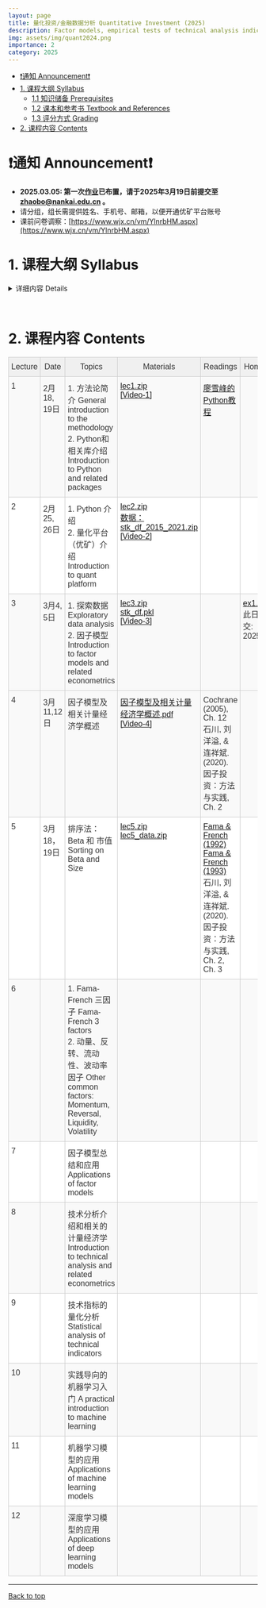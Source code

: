 ```yaml
---
layout: page
title: 量化投资/金融数据分析 Quantitative Investment (2025)
description: Factor models, empirical tests of technical analysis indicators, applications of machine learning techniques
img: assets/img/quant2024.png
importance: 2
category: 2025
---
```


- [❗️通知 Announcement❗️](#️通知-announcement️)
- [1. 课程大纲 Syllabus](#1-课程大纲-syllabus)
  - [1.1 知识储备 Prerequisites](#11-知识储备-prerequisites)
  - [1.2 课本和参考书 Textbook and References](#12-课本和参考书-textbook-and-references)
  - [1.3 评分方式 Grading](#13-评分方式-grading)
- [2. 课程内容 Contents](#2-课程内容-contents)

# ❗️通知 Announcement❗️
- **2025.03.05: 第一次[作业](/assets/courses/quant_2025/exercises/ex1.pdf)已布置，请于2025年3月19日前提交至 zhaobo@nankai.edu.cn 。**
- 请分组，组长需提供姓名、手机号、邮箱，以便开通优矿平台账号
- 课前问卷调察：[https://www.wjx.cn/vm/YlnrbHM.aspx](https://www.wjx.cn/vm/YlnrbHM.aspx)


# 1. 课程大纲 Syllabus

<!-- &nbsp; -->

<details markdown="1">
  <summary> 详细内容 Details </summary>

这门课程在教学计划上有两个不同的名称：《量化投资》(学硕)，《金融数据分析和Python应用》(专硕)。主要讨论用数量方法探索金融数据以及构建交易策略。课程内容是应用导向的，但相关的理论也会有涉及。课程目标：掌握基本的工具以及用数据分析的思维方式。这门课主要包含以下内容：
- Python 基础以及数据处理相关库(numpy, pandas, sklearn, tensorflow, keras等)
- 因子模型
- 技术分析介绍以及统计检验
- 机器学习和深度学习在量化投资中的应用

这门课暂不包含高频数据(日内)策略，也不包含衍生品策略。主要的数据来源是中国A股市场股票数据

This is a course about constructing trading strategies by quantitative methods. The course is application oriented, but relevant theories will also be discussed. The course objective is to teach students basic tools and ways of exploring financial data so that quantitative (and perhaps winning) strategies can be constructed. The main contents are:
- introduction of Python basics and data science packages (numpy, pandas, sklearn, tensorflow, keras, etc.)
- construction of factor models
- introduction to technical analysis
- application of machine learning and deep learning methods

This course does not contain high-frequency (intraday) strategies, or strategies involving derivatives. Please refer to other courses provided by the school if these are what you need. Our main data is from A shares of China's stock markets.


## 1.1 知识储备 Prerequisites
应当知道基本的计量经济学(我们会进行简短的复习)。无需具备编程知识，所有的编程相关的内容都会在课程中介绍，但如果有编程经验更好。面对大量的编程应当有心理准备。

Students should know basic econometrics (I'll give short review lectures if necessary). Students must also be comfortable, or inclined to do lots of programming. No prior knowledge of programming is required, though it is surely a big plus if you have some experiences.

## 1.2 课本和参考书 Textbook and References
暂无课本。课件和相关资料会上传到这个网页，请每次上课前进行下载。我们采用的平台是[优矿](https://uqer.datayes.com/)，请至相关网页下载客户端。优矿有免费版但分配的计算资源很少，学院会提供一些共享账号。参考书目见下方。

There is no required textbook. Lecture notes will be uploaded here and please download the latest version before class. We'll be using [Uqer](https://uqer.datayes.com/), a quant platform, for retrieving data, programming and backtesting. Please download and install it on your laptop. The platform is not free, but we'll give you several shared accounts.

The following references are useful:
- Cochrane, John H., 2005, *Asset Pricing*. Revised edition. (Princeton University Press, Princeton, N.J).
- Bali, Turan G., Robert F. Engle, and Scott Murray, 2016, *Empirical Asset Pricing: The Cross Section of Stock Returns*. 1 edition. (Wiley).
- 石川, 刘洋溢, & 连祥斌. (2020). 因子投资：方法与实践. 电子工业出版社.
- Murphy, John J., 1999, *Technical Analysis of the Financial Markets: A Comprehensive Guide to Trading Methods and Applications*. (New York Institute of Finance, N.Y.).
- Grinold, Richard, and Ronald Kahn, 1999, *Active Portfolio Management: A Quantitative Approach for Producing Superior Returns and Controlling Risk*. 2 edition. (McGraw-Hill Education, New York).
- Geron, Aurelien, 2021, *Hands-on Machine Learning with Scikit-Learn, Keras, and TensorFlow*. 3rd Edition (O'Reilly).

## 1.3 评分方式 Grading
- 3次作业 (75%)
- 开放式项目 (25%)

- 3 homework exercises (75%)
- An open-ended project (25%)

**抄袭作业零容忍。抄袭他人作业可能会直接挂科。** 对于编程经验较少的同学来说，遇到困难是正常的。所有的代码我都会共享，只要仔细研读一定可以完成作业和考试。请相信自己。

**PLAGIARISM IS STRICTLY PROHIBITED. You may immediately fail the course if copy-pasting other's work.** It will be normal to meet obstacles during the course, especially for students with less exposure to programming. I'll share all relevant codes and you'll surely complete the course successfully if you read and try the provided codes with some care. Please trust yourself and hang on.

</details>

&nbsp;

# 2. 课程内容 Contents

<style type="text/css">
.tg  { 
    border-collapse:collapse;
    border-color:#ccc;
    border-spacing:0;
    width: 100%; /* Increase the width of the whole table */
    table-layout: auto; /* Adjusts based on content */
}
.tg td {
    background-color:#fff;
    border-color:#ccc;
    border-style:solid;
    border-width:1px;
    color:#333;
    font-family:Arial, sans-serif;
    font-size:16px;
    overflow:hidden;
    padding:10px 5px;
    word-break:normal;
}
.tg th {
    background-color:#f0f0f0;
    border-color:#ccc;
    border-style:solid;
    border-width:1px;
    color:#333;
    font-family:Arial, sans-serif;
    font-size:16px;
    font-weight:normal;
    overflow:hidden;
    padding:10px 5px;
    word-break:normal;
}
.tg .tg-v16d {
    background-color:#f9f9f9;
    border-color:#cccccc;
    text-align:left;
    vertical-align:top;
}
.tg .tg-65iu {
    border-color:#cccccc;
    text-align:left;
    vertical-align:top;
}
.tg .tg-o57c {
    border-color:#cccccc;
    text-align:center;
    vertical-align:top;
}
</style>
<table class="tg">
<colgroup>
<col style="width: 56px">
<col style="width: 114px">
<col style="width: 298px">
<col style="width: 108px">
<col style="width: 142px">
<col style="width: 78px">
</colgroup>
<thead>
  <tr>
    <th class="tg-o57c">Lecture</th>
    <th class="tg-o57c">Date</th>
    <th class="tg-o57c">Topics</th>
    <th class="tg-o57c">Materials</th>
    <th class="tg-o57c">Readings</th>
    <th class="tg-o57c">Homework</th>
  </tr>
</thead>
<tbody>
  <tr>
    <td class="tg-v16d">1</td>
    <td class="tg-v16d">2月18, 19日</td>
    <td class="tg-v16d">1. 方法论简介 General introduction to the methodology <br>2. Python和相关库介绍 Introduction to Python and related packages</td>
    <td class="tg-v16d">
    <a href="/assets/courses/quant_2025/lec1/lec1.zip" target="_blank" rel="noopener noreferrer">lec1.zip</a>
    <br>
    <a href="https://nankai.feishu.cn/minutes/obcns72ypxsgqt9iugm89hq9?from=from_copylink" target="_blank" rel="noopener noreferrer">[Video-1]</a>
    </td>
    <td class="tg-v16d">
    <a href="https://www.liaoxuefeng.com/wiki/1016959663602400" target="_blank" rel="noopener noreferrer">廖雪峰的Python教程</a>
    </td>
    <td class="tg-v16d"></td>
  </tr>
  <tr>
    <td class="tg-65iu">2</td>
    <td class="tg-65iu">2月25, 26日</td>
    <td class="tg-65iu">1. Python 介绍 <br> 2. 量化平台（优矿）介绍 Introduction to quant platform </td>
    <td class="tg-65iu">
      <a href="/assets/courses/quant_2025/lec2/lec2.zip" target="_blank" rel="noopener noreferrer">lec2.zip</a> <br>
      <a href="https://nankai.feishu.cn/file/FAzXbMtEDo8zv6xpWCzcpdGmnlh" target="_blank" rel="noopener noreferrer">数据：stk_df_2015_2021.zip</a> <br>
      <a href="https://nankai.feishu.cn/minutes/obcnxzth348q11595elg3257?from=from_copylink" target="_blank" rel="noopener noreferrer">[Video-2]</a>
    </td>
    <td class="tg-65iu">
    </td>
    <td class="tg-65iu">
    </td>
  </tr>
  <tr>
    <td class="tg-v16d">3</td>
    <td class="tg-v16d">3月4, 5日 </td>
    <td class="tg-v16d">1. 探索数据 Exploratory data analysis <br>
        2. 因子模型 Introduction to factor models and related econometrics </td>
    <td class="tg-v16d">
      <a href="/assets/courses/quant_2025/lec3/lec3.zip" target="_blank" rel="noopener noreferrer">lec3.zip</a> <br>
      <a href="https://nankai.feishu.cn/file/AaxRbBHc4oCUWZxZ4dvc2bNPnle?from=from_copylink" target="_blank" rel="noopener noreferrer">stk_df.pkl</a> <br>
      <a href="https://nankai.feishu.cn/minutes/obcn3s1b4i7u713i9h4w57v8?from=from_copylink" target="_blank" rel="noopener noreferrer">[Video-3]</a>
    </td>
    <td class="tg-v16d">
    </td>
    <td class="tg-v16d">
      <a href="/assets/courses/quant_2025/exercises/ex1.pdf" target="_blank" rel="noopener noreferrer">ex1.pdf</a> <br>
      此日期前提交: 2025.03.19
    </td>
  </tr>
  <tr>
    <td class="tg-v16d">4</td>
    <td class="tg-v16d">3月11,12日 </td>
    <td class="tg-v16d">
        因子模型及相关计量经济学概述 </td>
    <td class="tg-v16d">
      <a href="/assets/courses/quant_2025/lec4/因子模型及相关计量经济学概述.pdf" target="_blank" rel="noopener noreferrer">因子模型及相关计量经济学概述.pdf</a> <br>
      <a href="https://nankai.feishu.cn/minutes/obcn8lst14r156c8krge1gvm?from=from_copylink" target="_blank" rel="noopener noreferrer">[Video-4]</a>
    </td>
    <td class="tg-v16d">
      Cochrane (2005), Ch. 12 <br>
      石川, 刘洋溢, & 连祥斌. (2020). 因子投资：方法与实践, Ch. 2
    </td>
    <td class="tg-v16d">
    </td>
  </tr>
  <tr>
    <td class="tg-65iu">5</td>
    <td class="tg-65iu">3月18，19日 </td>
    <td class="tg-65iu"> 排序法：Beta 和 市值 Sorting on Beta and Size </td>
    <td class="tg-65iu">
      <a href="/assets/courses/quant_2025/lec5/lec5.zip" target="_blank" rel="noopener noreferrer">lec5.zip</a> <br>
      <a href="https://nankai.feishu.cn/file/L4Bqbsvz8o2FATxVarmcSpeOnIh?from=from_copylink" target="_blank" rel="noopener noreferrer">lec5_data.zip</a>
    </td>
    <td class="tg-65iu">
       <a href="https://onlinelibrary.wiley.com/doi/full/10.1111/j.1540-6261.1992.tb04398.x" target="_blank" rel="noopener noreferrer">Fama & French (1992)</a> <br>
    <a href="https://www.sciencedirect.com/science/article/abs/pii/0304405X93900235" target="_blank" rel="noopener noreferrer">Fama & French (1993)</a> <br>
    石川, 刘洋溢, & 连祥斌. (2020). 因子投资：方法与实践, Ch. 2, Ch. 3
    </td>
    <td class="tg-65iu">
    </td>
  </tr>
  <tr>
    <td class="tg-v16d">6</td>
    <td class="tg-v16d"> </td>
    <td class="tg-v16d"> 1. Fama-French 三因子 Fama-French 3 factors <br> 2. 动量、反转、流动性、波动率因子 Other common factors: Momentum, Reversal, Liquidity, Volatility </td>
    <td class="tg-v16d">
    </td>
    <td class="tg-v16d">
    </td>
    <td class="tg-v16d">
    </td>
  </tr>
  <tr>
    <td class="tg-65iu">7</td>
    <td class="tg-65iu"> </td>
    <td class="tg-65iu">
    因子模型总结和应用 Applications of factor models
    </td>
    <td class="tg-65iu">
    </td>
    <td class="tg-65iu">
    </td>
    <td class="tg-65iu">
    </td>
  </tr>
  <tr>
    <td class="tg-v16d">8</td>
    <td class="tg-v16d"> </td>
    <td class="tg-v16d">
    技术分析介绍和相关的计量经济学 Introduction to technical analysis and related econometrics
    </td>
    <td class="tg-v16d">
    </td>
    <td class="tg-v16d">
    </td>
    <td class="tg-v16d">
    </td>
  </tr>
  <tr>
    <td class="tg-65iu">9</td>
    <td class="tg-65iu"> </td>
    <td class="tg-65iu">
    技术指标的量化分析 Statistical analysis of technical indicators
    </td>
    <td class="tg-65iu">
    </td>
    <td class="tg-65iu">
    </td>
    <td class="tg-65iu">
    </td>
  </tr>
  <tr>
    <td class="tg-v16d">10</td>
    <td class="tg-v16d"> </td>
    <td class="tg-v16d">
    实践导向的机器学习入门 A practical introduction to machine learning 
    </td>
    <td class="tg-v16d">
    </td>
    <td class="tg-v16d">
    </td>
    <td class="tg-v16d"> </td>
  </tr>
  <tr>
    <td class="tg-65iu">11</td>
    <td class="tg-65iu"> </td>
    <td class="tg-65iu">
    机器学习模型的应用 Applications of machine learning models
    </td>
    <td class="tg-65iu">
    </td>
    <td class="tg-65iu">
    </td>
    <td class="tg-65iu"> </td>
  </tr>
  <tr>
    <td class="tg-v16d">12</td>
    <td class="tg-v16d"> </td>
    <td class="tg-v16d">
    深度学习模型的应用 Applications of deep learning models
    </td>
    <td class="tg-v16d">
    </td>
    <td class="tg-v16d">
    </td>
    <td class="tg-v16d"> </td>
  </tr>
  <!-- <tr>
    <td class="tg-65iu">12</td>
    <td class="tg-65iu"> </td>
    <td class="tg-65iu">
    课程总结/讲座 Summary/Guest lecture
    </td>
    <td class="tg-65iu">
    </td>
    <td class="tg-65iu">
    </td>
    <td class="tg-65iu"> </td>
  </tr> -->
</tbody>
</table>


-----
[Back to top](#)